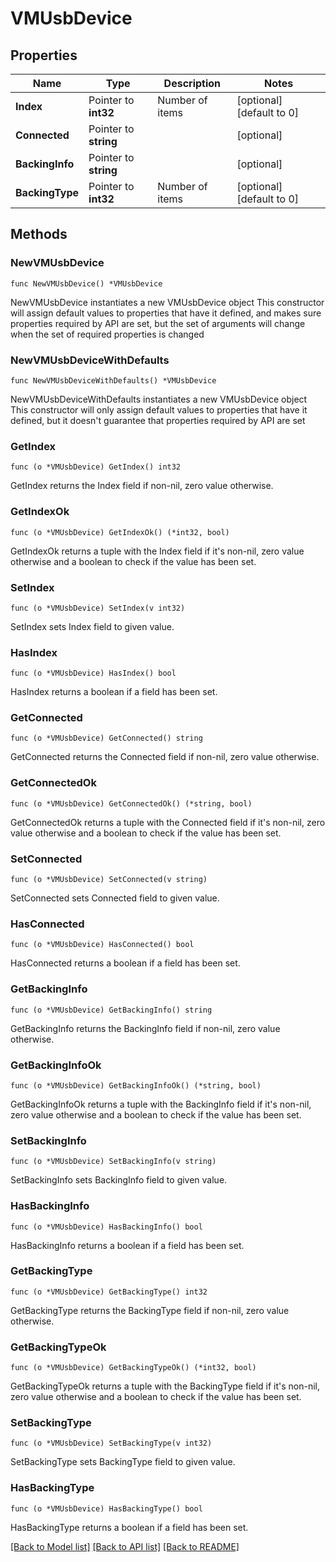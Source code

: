 # VMUsbDevice

## Properties

Name | Type | Description | Notes
------------ | ------------- | ------------- | -------------
**Index** | Pointer to **int32** | Number of items | [optional] [default to 0]
**Connected** | Pointer to **string** |  | [optional]
**BackingInfo** | Pointer to **string** |  | [optional]
**BackingType** | Pointer to **int32** | Number of items | [optional] [default to 0]

## Methods

### NewVMUsbDevice

`func NewVMUsbDevice() *VMUsbDevice`

NewVMUsbDevice instantiates a new VMUsbDevice object
This constructor will assign default values to properties that have it defined,
and makes sure properties required by API are set, but the set of arguments
will change when the set of required properties is changed

### NewVMUsbDeviceWithDefaults

`func NewVMUsbDeviceWithDefaults() *VMUsbDevice`

NewVMUsbDeviceWithDefaults instantiates a new VMUsbDevice object
This constructor will only assign default values to properties that have it defined,
but it doesn't guarantee that properties required by API are set

### GetIndex

`func (o *VMUsbDevice) GetIndex() int32`

GetIndex returns the Index field if non-nil, zero value otherwise.

### GetIndexOk

`func (o *VMUsbDevice) GetIndexOk() (*int32, bool)`

GetIndexOk returns a tuple with the Index field if it's non-nil, zero value otherwise
and a boolean to check if the value has been set.

### SetIndex

`func (o *VMUsbDevice) SetIndex(v int32)`

SetIndex sets Index field to given value.

### HasIndex

`func (o *VMUsbDevice) HasIndex() bool`

HasIndex returns a boolean if a field has been set.

### GetConnected

`func (o *VMUsbDevice) GetConnected() string`

GetConnected returns the Connected field if non-nil, zero value otherwise.

### GetConnectedOk

`func (o *VMUsbDevice) GetConnectedOk() (*string, bool)`

GetConnectedOk returns a tuple with the Connected field if it's non-nil, zero value otherwise
and a boolean to check if the value has been set.

### SetConnected

`func (o *VMUsbDevice) SetConnected(v string)`

SetConnected sets Connected field to given value.

### HasConnected

`func (o *VMUsbDevice) HasConnected() bool`

HasConnected returns a boolean if a field has been set.

### GetBackingInfo

`func (o *VMUsbDevice) GetBackingInfo() string`

GetBackingInfo returns the BackingInfo field if non-nil, zero value otherwise.

### GetBackingInfoOk

`func (o *VMUsbDevice) GetBackingInfoOk() (*string, bool)`

GetBackingInfoOk returns a tuple with the BackingInfo field if it's non-nil, zero value otherwise
and a boolean to check if the value has been set.

### SetBackingInfo

`func (o *VMUsbDevice) SetBackingInfo(v string)`

SetBackingInfo sets BackingInfo field to given value.

### HasBackingInfo

`func (o *VMUsbDevice) HasBackingInfo() bool`

HasBackingInfo returns a boolean if a field has been set.

### GetBackingType

`func (o *VMUsbDevice) GetBackingType() int32`

GetBackingType returns the BackingType field if non-nil, zero value otherwise.

### GetBackingTypeOk

`func (o *VMUsbDevice) GetBackingTypeOk() (*int32, bool)`

GetBackingTypeOk returns a tuple with the BackingType field if it's non-nil, zero value otherwise
and a boolean to check if the value has been set.

### SetBackingType

`func (o *VMUsbDevice) SetBackingType(v int32)`

SetBackingType sets BackingType field to given value.

### HasBackingType

`func (o *VMUsbDevice) HasBackingType() bool`

HasBackingType returns a boolean if a field has been set.

[[Back to Model list]](../README.md#documentation-for-models) [[Back to API list]](../README.md#documentation-for-api-endpoints) [[Back to README]](../README.md)
